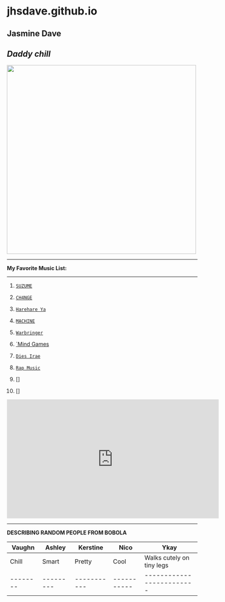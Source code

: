 # jhsdave.github.io 
Jasmine Dave 
---
*Daddy chill*
---
<img src="https://user-images.githubusercontent.com/122240967/212249882-9c2791dc-f98c-4daf-92c9-e8cd2dcd1a90.png" width="500" height="500">

---
**My Favorite Music List:**

---

1. [`SUZUME`](https://www.youtube.com/watch?v=qal34e9v_pk)

2. [`CH4NGE`](https://www.youtube.com/watch?v=LbO4pg_LHUI&list=RDLbO4pg_LHUI&start_radio=1) 

3. [`Harehare Ya`](https://www.youtube.com/watch?v=eg65SbqmT0s)

4. [`MACHINE`](https://www.youtube.com/watch?v=pS78eUtngEo&list=RDpS78eUtngEo&start_radio=1)

5. [`Warbringer`](https://www.youtube.com/watch?v=jiT2Mak9AzI&list=RDpS78eUtngEo&index=2)

6. [`Mind Games](https://www.youtube.com/watch?v=c-EkFgViaPE&list=RDpS78eUtngEo&index=4)

7. [`Dies Irae`](https://www.youtube.com/watch?v=n1ZQDtzzUMo&list=RDpS78eUtngEo&index=9)

8. [`Rap Music`](https://www.youtube.com/watch?v=B6DGB0oESzQ)

9. []

10. []



<iframe width="560" height="315" src="https://www.youtube.com/embed/lVRJbkrzrCQ" title="YouTube video player" frameborder="0" allow="accelerometer; autoplay; clipboard-write; encrypted-media; gyroscope; picture-in-picture; web-share" allowfullscreen></iframe>

---


**DESCRIBING RANDOM PEOPLE FROM BOBOLA**

| Vaughn |  Ashley |  Kerstine |    Nico   |           Ykay          |
| ------ | --------| --------  |-----------|-------------------------|
| Chill  |  Smart  |   Pretty  |   Cool    |Walks cutely on tiny legs| 
|--------|---------|-----------|-----------|-------------------------|







